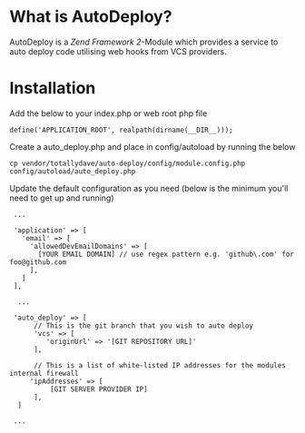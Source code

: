 # What is AutoDeploy?
AutoDeploy is a *Zend Framework 2*-Module which provides a service to auto deploy code utilising web hooks from VCS providers.

# Installation

Add the below to your index.php or web root php file
```
define('APPLICATION_ROOT', realpath(dirname(__DIR__)));
```

Create a auto_deploy.php and place in config/autoload by running the below
```
cp vendor/totallydave/auto-deploy/config/module.config.php config/autoload/auto_deploy.php
```

Update the default configuration as you need (below is the minimum you'll need to get up and running)
```
 ...

 'application' => [
   'email' => [
     'allowedDevEmailDomains' => [
       [YOUR EMAIL DOMAIN] // use regex pattern e.g. 'github\.com' for foo@github.com
     ],
   ]
 ],

  ...

 'auto_deploy' => [
      // This is the git branch that you wish to auto deploy
      'vcs' => [
         'originUrl' => '[GIT REPOSITORY URL]'
      ],

      // This is a list of white-listed IP addresses for the modules internal firewall
     'ipAddresses' => [
          [GIT SERVER PROVIDER IP]
      ],
  ]

 ...
```
